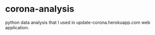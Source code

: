 # corona-analysis
python data analysis that  I used in update-corona.herokuapp.com web application.
